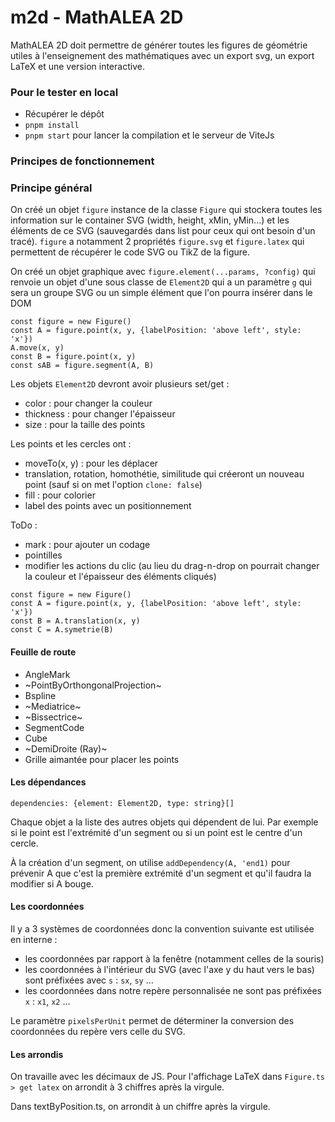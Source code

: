 # m2d - MathALEA 2D

MathALEA 2D doit permettre de générer toutes les figures de géométrie utiles à l'enseignement des mathématiques avec un export svg, un export LaTeX et une version interactive.

### Pour le tester en local

- Récupérer le dépôt
- `pnpm install`
- `pnpm start` pour lancer la compilation et le serveur de ViteJs

### Principes de fonctionnement

### Principe général

On créé un objet `figure` instance de la classe `Figure` qui stockera toutes les information sur le container SVG (width, height, xMin, yMin...) et les éléments de ce SVG (sauvegardés dans list pour ceux qui ont besoin d'un tracé). `figure` a notamment 2 propriétés `figure.svg` et `figure.latex` qui permettent de récupérer le code SVG ou TikZ de la figure.

On créé un objet graphique avec `figure.element(...params, ?config)` qui renvoie un objet d'une sous classe de `Element2D` qui a un paramètre `g` qui sera un groupe SVG ou un simple élément que l'on pourra insérer dans le DOM


```
const figure = new Figure()
const A = figure.point(x, y, {labelPosition: 'above left', style: 'x'})
A.move(x, y)
const B = figure.point(x, y)
const sAB = figure.segment(A, B)
```

Les objets `Element2D` devront avoir plusieurs set/get : 
- color : pour changer la couleur
- thickness : pour changer l'épaisseur
- size : pour la taille des points

Les points et les cercles ont : 
- moveTo(x, y) : pour les déplacer
- translation, rotation, homothétie, similitude qui créeront un nouveau point (sauf si on met l'option `clone: false`)
- fill : pour colorier
- label des points avec un positionnement


ToDo : 
- mark : pour ajouter un codage
- pointilles
- modifier les actions du clic (au lieu du drag-n-drop on pourrait changer la couleur et l'épaisseur des éléments cliqués)


```
const figure = new Figure()
const A = figure.point(x, y, {labelPosition: 'above left', style: 'x'})
const B = A.translation(x, y)
const C = A.symetrie(B)
```

#### Feuille de route

- AngleMark
- ~PointByOrthongonalProjection~
- Bspline
- ~Mediatrice~
- ~Bissectrice~
- SegmentCode
- Cube
- ~DemiDroite (Ray)~
- Grille aimantée pour placer les points



#### Les dépendances

```
dependencies: {element: Element2D, type: string}[]
```

Chaque objet a la liste des autres objets qui dépendent de lui. Par exemple si le point est l'extrémité d'un segment ou si un point est le centre d'un cercle.

À la création d'un segment, on utilise `addDependency(A, 'end1)` pour prévenir A que c'est la première extrémité d'un segment et qu'il faudra la modifier si A bouge.



#### Les coordonnées

Il y a 3 systèmes de coordonnées donc la convention suivante est utilisée en interne : 
- les coordonnées par rapport à la fenêtre (notamment celles de la souris) 
- les coordonnées à l'intérieur du SVG (avec l'axe y du haut vers le bas) sont préfixées avec `s` : `sx`, `sy` ...
- les coordonnées dans notre repère personnalisée ne sont pas préfixées `x` : `x1`, `x2` ...

Le paramètre `pixelsPerUnit` permet de déterminer la conversion des coordonnées du repère vers celle du SVG.

#### Les arrondis

On travaille avec les décimaux de JS. Pour l'affichage LaTeX dans `Figure.ts > get latex` on arrondit à 3 chiffres après la virgule.

Dans textByPosition.ts, on arrondit à un chiffre après la virgule.
